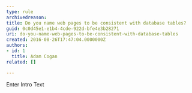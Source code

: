```yaml
---
type: rule
archivedreason: 
title: Do you name web pages to be consistent with database tables?
guid: 0c0d45e1-e1b4-4cde-922d-bfe4e3b28271
uri: do-you-name-web-pages-to-be-consistent-with-database-tables
created: 2016-08-26T17:47:04.0000000Z
authors:
- id: 1
  title: Adam Cogan
related: []

---
```



Enter Intro Text
<br><excerpt class='endintro'></excerpt><br>



